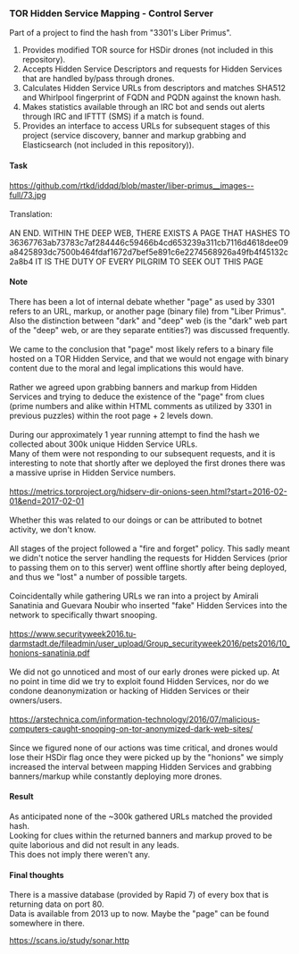 ### TOR Hidden Service Mapping - Control Server ###

Part of a project to find the hash from "3301's Liber Primus".<br>
1. Provides modified TOR source for HSDir drones (not included in this repository).
2. Accepts Hidden Service Descriptors and requests for Hidden Services that are handled by/pass through drones.
3. Calculates Hidden Service URLs from descriptors and matches SHA512 and Whirlpool fingerprint of FQDN and PQDN against the known hash.
4. Makes statistics available through an IRC bot and sends out alerts through IRC and IFTTT (SMS) if a match is found.
5. Provides an interface to access URLs for subsequent stages of this project (service discovery, banner and markup grabbing and Elasticsearch (not included in this repository)).

#### Task ####

https://github.com/rtkd/iddqd/blob/master/liber-primus__images--full/73.jpg<br>
<br>
Translation:<br>
<br>
AN  END. WITHIN  THE  DEEP  WEB,  THERE  EXISTS  A  PAGE  THAT  HASHES  TO 36367763ab73783c7af284446c59466b4cd653239a311cb7116d4618dee09a8425893dc7500b464fdaf1672d7bef5e891c6e2274568926a49fb4f45132c2a8b4 IT IS THE DUTY OF EVERY PILGRIM TO SEEK OUT THIS PAGE

#### Note ####

There has been a lot of internal debate whether "page" as used by 3301 refers to an URL, markup, or another page (binary file) from "Liber Primus". Also the distinction between "dark" and "deep" web (is the "dark" web part of the "deep" web, or are they separate entities?) was discussed frequently.<br>
<br>
We came to the conclusion that "page" most likely refers to a binary file hosted on a TOR Hidden Service, and that we would not engage with binary content due to the moral and legal implications this would have.<br>
<br>
Rather we agreed upon grabbing banners and markup from Hidden Services and trying to deduce the existence of the "page" from clues (prime numbers and alike within HTML comments as utilized by 3301 in previous puzzles) within the root page + 2 levels down.<br>
<br>
During our approximately 1 year running attempt to find the hash we collected about 300k unique Hidden Service URLs.<br>
Many of them were not responding to our subsequent requests, and it is interesting to note that shortly after we deployed the first drones there was a massive uprise in Hidden Service numbers.<br>
<br>
https://metrics.torproject.org/hidserv-dir-onions-seen.html?start=2016-02-01&end=2017-02-01<br>
<br>
Whether this was related to our doings or can be attributed to botnet activity, we don't know.<br>
<br>
All stages of the project followed a "fire and forget" policy. This sadly meant we didn't notice the server handling the requests for Hidden Services (prior to passing them on to this server) went offline shortly after being deployed, and thus we "lost" a number of possible targets.<br>
<br>
Coincidentally while gathering URLs we ran into a project by Amirali Sanatinia and Guevara Noubir who inserted "fake" Hidden Services into the network to specifically thwart snooping.<br>
<br>
https://www.securityweek2016.tu-darmstadt.de/fileadmin/user_upload/Group_securityweek2016/pets2016/10_honions-sanatinia.pdf<br>
<br>
We did not go unnoticed and most of our early drones were picked up. At no point in time did we try to exploit found Hidden Services, nor do we condone deanonymization or hacking of Hidden Services or their owners/users.<br>
<br>
https://arstechnica.com/information-technology/2016/07/malicious-computers-caught-snooping-on-tor-anonymized-dark-web-sites/<br>
<br>
Since we figured none of our actions was time critical, and drones would lose their HSDir flag once they were picked up by the "honions" we simply increased the interval between mapping Hidden Services and grabbing banners/markup while constantly deploying more drones.<br>

#### Result ####

As anticipated none of the ~300k gathered URLs matched the provided hash.<br>
Looking for clues within the returned banners and markup proved to be quite laborious and did not result in any leads.<br>
This does not imply there weren't any.

#### Final thoughts ####

There is a massive database (provided by Rapid 7) of every box that is returning data on port 80.<br>
Data is available from 2013 up to now. Maybe the "page" can be found somewhere in there.<br>

https://scans.io/study/sonar.http